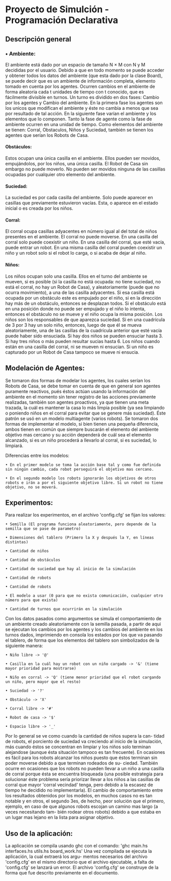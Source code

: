 # Proyecto de Simulción - Programación Declarativa

## Descripción general
### • Ambiente:
El ambiente está dado por un espacio de tamaño N × M con N y M decididas por el usuario. Debido a que en todo momento se puede acceder y obtener todos los datos del ambiente (que esta dado por la clase Board), se puede decir que es un ambiente de información completa, elemento tomado en cuenta por los agentes. Ocurren cambios en el ambiente de forma aleatoria cada t unidades de tiempo con t conocido, que es fácilmente divisible en turnos. Un turno es dividido en dos fases: Cambio por los agentes y Cambio del ambiente. En la primera fase los agentes son los unicos que modifican el ambiente y éste no cambia a menos que sea por resultado de tal acción. En la siguiente fase varían el ambiente y los elementos que lo componen. Tanto la fase de agente como la fase de ambiente ocurren en una unidad de tiempo. Como elementos del ambiente se tienen: Corral, Obstaculos, Niños y Suciedad, también se tienen los agentes que serían los Robots de Casa.
#### Obstáculos:
Estos ocupan una única casilla en el ambiente. Ellos pueden ser movidos, empujándolos, por los niños, una única casilla. El Robot de Casa sin embargo no puede moverlo. No pueden ser movidos ninguna de las casillas ocupadas por cualquier otro elemento del ambiente.
#### Suciedad:
La suciedad es por cada casilla del ambiente. Solo puede aparecer en casillas que previamente estuvieron vacías. Esta, o aparece en el estado inicial o es creada por los niños.
#### Corral:
El corral ocupa casillas adyacentes en número igual al del total de niños presentes en el ambiente. El corral no puede moverse. En una casilla del corral solo puede coexistir un niño. En una casilla del corral, que esté vacía, puede entrar un robot. En una misma casilla del corral pueden coexistir un niño y un robot solo si el robot lo carga, o si acaba de dejar al niño.
#### Niños:
Los niños ocupan solo una casilla. Ellos en el turno del ambiente se mueven, si es posible (si la casilla no está ocupada: no tiene suciedad, no está el corral, no hay un Robot de Casa), y aleatoriamente (puede que no ocurra movimiento), a una de las casilla adyacentes. Si esa casilla está ocupada por un obstáculo este es empujado por el niño, si en la dirección hay más de un obstáculo, entonces se desplazan todos. Si el obstáculo está en una posición donde no puede ser empujado y el niño lo intenta, entonces el obstáculo no se mueve y el niño ocupa la misma posición. Los niños son los responsables de que aparezca suciedad. Si en una cuadrícula de 3 por 3 hay un solo niño, entonces, luego de que él se mueva aleatoriamente, una de las casillas de la cuadrícula anterior que esté vacía puede haber sido ensuciada. Si hay dos niños se pueden ensuciar hasta 3. Si hay tres niños o más pueden resultar sucias hasta 6. Los niños cuando están en una casilla del corral, ni se mueven ni ensucian. Si un niño es capturado por un Robot de Casa tampoco se mueve ni ensucia.
## Modelación de Agentes:
Se tomaron dos formas de modelar los agentes, los cuales serían los Robots de Casa, se debe tomar en cuenta de que en general son agentes puramente reactivos, pués éstos actúan usando la información del ambiente en el momento sin tener registro de las acciones previamente realizadas, también son agentes proactivos, ya que tienen una meta trazada, la cuál es mantener la casa lo más limpia posible (ya sea limpiando o poniendo niños en el corral para evitar que se genere más suciedad). Éste patrón se usó en un modelo multiagente (varios robots). Se tomaron dos formas de implementar el modelo, si bien tienen una pequeña diferencia, ambos tienen en común que siempre buscarán el elemento del ambiente objetivo mas cercano y su acción dependerá de cuál sea el elemento alcanzado, si es un niño procederá a llevarlo al corral, si es suciedad, lo limpiará.

Diferencias entre los modelos:

	• En el primer modelo se toma la acción base tal y como fue definida sin ningún cambio, cada robot perseguirá el objetivo mas cercano.

	• En el segundo modelo los robots ignorarán los objetivos de otros robots e irán a por el siguiente objetivo libre. Si un robot no tiene objetivo, no se moverá.

## Experimentos:
Para realizar los experimentos, en el archivo 'config.cfg' se fijan los valores:

	• Semilla (El programa funciona aleatoriamente, pero depende de la semilla que se pase de parametro)

	• Dimensiones del tablero (Primero la X y después la Y, en líneas distintas)

	• Cantidad de niños

	• Cantidad de obstáculos

	• Cantidad de suciedad que hay al inicio de la simulación

	• Cantidad de robots

	• Cantidad de robots

	• El modelo a usar (0 para que no exista comunicación, cualquier otro número para que exista)

	• Cantidad de turnos que ocurrirán en la simulación

Con los datos pasados como argumentos se simula el comportamiento de un ambiente creado aleatoriamente con la semilla pasada, a partir de aqui se ejecutan los cambios por los agentes y los cambios del ambiente en los turnos dados, imprimiendo en consola los estados por los que va pasando el tablero, de forma que los elementos del tablero son simbolizados de la siguiente manera:

	• Niño libre -> '@'

	• Casilla en la cuál hay un robot con un niño cargado -> '&' (tiene mayor prioridad para mostrarse)

	• Niño en corral -> 'Q' (tiene menor prioridad que el robot cargando un niño, pero mayor que el resto)

	• Suciedad -> '?'

	• Obstáculo -> 'X'

	• Corral libre -> '#'

	• Robot de casa -> '$'

	• Espacio libre -> '_'

Por lo general se ve como cuando la cantidad de niños supera la can-
tidad de robots, el porciento de suciedad va creciendo al inicio de la
simulación, más cuando éstos se concentran en limpiar y los niños solo
terminan alejandose (aunque ésta situación tampoco es tan frecuente).
En ocasiones es fácil para los robots alcanzar los niños puesto que éstos
terminan sin poder moverse debido a que terminan rodeados de su-
ciedad. También ocurre en ocasiones que los robots no pueden llevar a
un niño a una casilla de corral porque ésta se encuentra bloqueada (una
posible estrategia para solucionar éste problema sería priorizar llevar
a los niños a las casillas de corral que mayor 'corral vecindad' tenga,
pero debido a la escasez de tiempo he decidido no implementarla).
El cambio de comportamiento entre los resultados obtenidos por los
modelos, en muchos casos no es tan notable y en otros, el segundo
3es, de hecho, peor solución que el primero, ejemplo, en caso de que
algunos robots escojan un camino mas largo (a veces necesitando tam-
bién rodear otros robots) debido a que estaba en un lugar mas lejano
en la lista para asignar objetivo.

## Uso de la aplicación:
La aplicación se compila usando ghc con el comando:
'ghc main.hs interfaces.hs utils.hs board_work.hs'
Una vez compilada se ejecuta la aplicación, la cual extraerá los argu-
mentos necesarios del archivo 'config.cfg' en el mismo directorio que el
archivo ejecutable, a falta de 'config.cfg' se lanzará un error. El archivo
'config.cfg' se construye de la forma que fue descrito previamente en el
documento.
